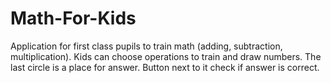 # Math-For-Kids

Application for first class pupils to train math (adding, subtraction, multiplication).
Kids can choose operations to train and draw numbers. The last circle is a place for answer. Button next to it check if answer is correct.
